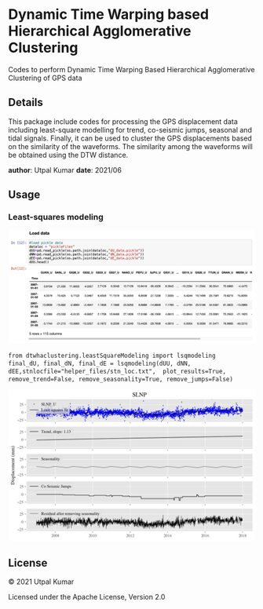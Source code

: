 # Dynamic Time Warping based Hierarchical Agglomerative Clustering

Codes to perform Dynamic Time Warping Based Hierarchical Agglomerative Clustering of GPS data

## Details

This package include codes for processing the GPS displacement data including least-square modelling for trend, co-seismic jumps, 
seasonal and tidal signals. Finally, it can be used to cluster the GPS displacements based on the similarity of the waveforms. The
similarity among the waveforms will be obtained using the DTW distance.

__author__: Utpal Kumar
__date__: 2021/06

## Usage
### Least-squares modeling

![Load Pickle Data into Pandas DataFrame](images/load_data.png)

```
from dtwhaclustering.leastSquareModeling import lsqmodeling
final_dU, final_dN, final_dE = lsqmodeling(dUU, dNN, dEE,stnlocfile="helper_files/stn_loc.txt",  plot_results=True, remove_trend=False, remove_seasonality=True, remove_jumps=False)
```

![LSQ Model](images/time_series_SLNP_U.png)

## License
© 2021 Utpal Kumar

Licensed under the Apache License, Version 2.0